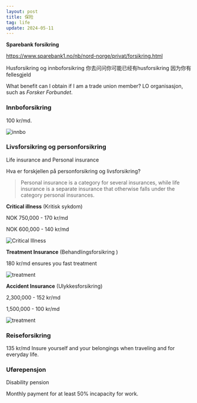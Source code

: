 ```yaml
---
layout: post
title: 保险
tag: life
update: 2024-05-11
---
```


**Sparebank forsikring** 

<https://www.sparebank1.no/nb/nord-norge/privat/forsikring.html>

Husforsikring og innboforsikring 
你去问问你可能已经有husforsikring 因为你有fellesgjeld

What benefit can I obtain if I am a trade union member? LO organisasjon, such as *Forsker Forbundet*.



### **Innboforsikring** 

100 kr/md.

<img src="https://drive.google.com/thumbnail?id=1VC0cNEuDruAwZm_9g5dbNsJG0qUfFpbs&sz=w1000" alt="innbo" style="display: block; margin-right: auto; margin-left: auto; zoom:100%;" />



### Livsforsikring  og personforsikring

Life insurance and Personal insurance

Hva er forskjellen på personforsikring og livsforsikring?

> Personal insurance is a category for several insurances, while life insurance is a separate insurance that otherwise falls under the category personal insurances.



**Critical illness**  (Kritisk sykdom)

NOK 750,000 - 170 kr/md

NOK 600,000 - 140 kr/md

<img src="https://drive.google.com/thumbnail?id=10DylUeM_GxDbCihNgO0bvOQgMnP5FCEN&sz=w1000" alt="Critical Illness" style="display: block; margin-right: auto; margin-left: auto; zoom:100%;" />



**Treatment Insurance** (Behandlings­forsikring )

180 kr/md ensures you fast treatment

<img src="https://drive.google.com/thumbnail?id=10v9ElVRwrQ9Kd7wh9ncIM5dBfNGdsUH9&sz=w1000" alt="treatment" style="display: block; margin-right: auto; margin-left: auto; zoom:100%;" />



**Accident Insurance** (Ulykkesforsikring)

2,300,000 - 152 kr/md

1,500,000 - 100 kr/md

<img src="https://drive.google.com/thumbnail?id=1gQ3r2ikK5hJCpRfElha6OuiJotE-EvOh&sz=w1000" alt="treatment" style="display: block; margin-right: auto; margin-left: auto; zoom:100%;" />



### Reiseforsikring

135 kr/md  Insure yourself and your belongings when traveling and for everyday life.



### Uførepensjon

Disability pension

Monthly payment for at least 50% incapacity for work.
